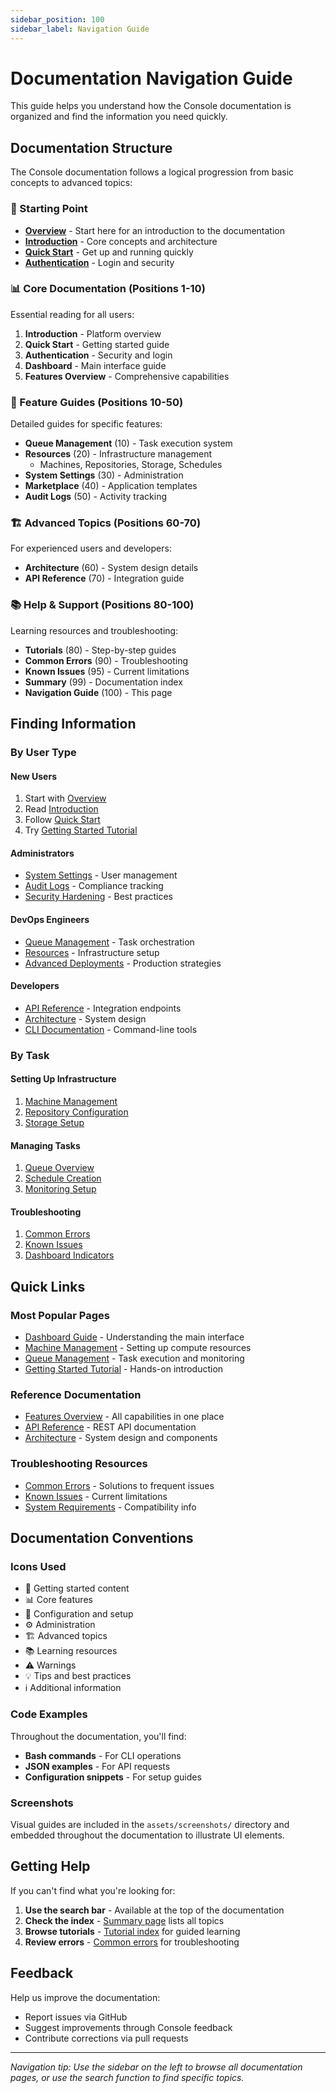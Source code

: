```yaml
---
sidebar_position: 100
sidebar_label: Navigation Guide
---
```


# Documentation Navigation Guide

This guide helps you understand how the Console documentation is organized and find the information you need quickly.

## Documentation Structure

The Console documentation follows a logical progression from basic concepts to advanced topics:

### 📍 Starting Point
- **[Overview](.)** - Start here for an introduction to the documentation
- **[Introduction](./introduction)** - Core concepts and architecture
- **[Quick Start](./quick-start)** - Get up and running quickly
- **[Authentication](./authentication)** - Login and security

### 📊 Core Documentation (Positions 1-10)
Essential reading for all users:
1. **Introduction** - Platform overview
2. **Quick Start** - Getting started guide  
3. **Authentication** - Security and login
4. **Dashboard** - Main interface guide
5. **Features Overview** - Comprehensive capabilities

### 🔧 Feature Guides (Positions 10-50)
Detailed guides for specific features:
- **Queue Management** (10) - Task execution system
- **Resources** (20) - Infrastructure management
  - Machines, Repositories, Storage, Schedules
- **System Settings** (30) - Administration
- **Marketplace** (40) - Application templates
- **Audit Logs** (50) - Activity tracking

### 🏗️ Advanced Topics (Positions 60-70)
For experienced users and developers:
- **Architecture** (60) - System design details
- **API Reference** (70) - Integration guide

### 📚 Help & Support (Positions 80-100)
Learning resources and troubleshooting:
- **Tutorials** (80) - Step-by-step guides
- **Common Errors** (90) - Troubleshooting
- **Known Issues** (95) - Current limitations
- **Summary** (99) - Documentation index
- **Navigation Guide** (100) - This page

## Finding Information

### By User Type

#### New Users
1. Start with [Overview](.)
2. Read [Introduction](./introduction)
3. Follow [Quick Start](./quick-start)
4. Try [Getting Started Tutorial](./tutorials/getting-started)

#### Administrators
- [System Settings](./system) - User management
- [Audit Logs](./audit) - Compliance tracking
- [Security Hardening](./tutorials/security-hardening) - Best practices

#### DevOps Engineers
- [Queue Management](./queue) - Task orchestration
- [Resources](./resources/) - Infrastructure setup
- [Advanced Deployments](./tutorials/advanced-deployments) - Production strategies

#### Developers
- [API Reference](./api-reference) - Integration endpoints
- [Architecture](./architecture) - System design
- [CLI Documentation](../cli/introduction) - Command-line tools

### By Task

#### Setting Up Infrastructure
1. [Machine Management](./resources/machines)
2. [Repository Configuration](./resources/repositories)
3. [Storage Setup](./resources/storage)

#### Managing Tasks
1. [Queue Overview](./queue)
2. [Schedule Creation](./resources/schedules)
3. [Monitoring Setup](./tutorials/monitoring-setup)

#### Troubleshooting
1. [Common Errors](./errors/common-errors)
2. [Known Issues](./known-issues)
3. [Dashboard Indicators](./dashboard#troubleshooting-dashboard-issues)

## Quick Links

### Most Popular Pages
- [Dashboard Guide](./dashboard) - Understanding the main interface
- [Machine Management](./resources/machines) - Setting up compute resources
- [Queue Management](./queue) - Task execution and monitoring
- [Getting Started Tutorial](./tutorials/getting-started) - Hands-on introduction

### Reference Documentation
- [Features Overview](./features-overview) - All capabilities in one place
- [API Reference](./api-reference) - REST API documentation
- [Architecture](./architecture) - System design and components

### Troubleshooting Resources
- [Common Errors](./errors/common-errors) - Solutions to frequent issues
- [Known Issues](./known-issues) - Current limitations
- [System Requirements](./introduction#login-requirements) - Compatibility info

## Documentation Conventions

### Icons Used
- 🚀 Getting started content
- 📊 Core features
- 🔧 Configuration and setup
- ⚙️ Administration
- 🏗️ Advanced topics
- 📚 Learning resources
- ⚠️ Warnings
- 💡 Tips and best practices
- ℹ️ Additional information

### Code Examples
Throughout the documentation, you'll find:
- **Bash commands** - For CLI operations
- **JSON examples** - For API requests
- **Configuration snippets** - For setup guides

### Screenshots
Visual guides are included in the `assets/screenshots/` directory and embedded throughout the documentation to illustrate UI elements.

## Getting Help

If you can't find what you're looking for:

1. **Use the search bar** - Available at the top of the documentation
2. **Check the index** - [Summary page](./summary) lists all topics
3. **Browse tutorials** - [Tutorial index](./tutorials/) for guided learning
4. **Review errors** - [Common errors](./errors/common-errors) for troubleshooting

## Feedback

Help us improve the documentation:
- Report issues via GitHub
- Suggest improvements through Console feedback
- Contribute corrections via pull requests

---

*Navigation tip: Use the sidebar on the left to browse all documentation pages, or use the search function to find specific topics.*